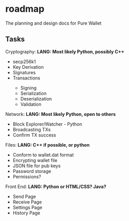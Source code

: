 # roadmap
The planning and design docs for Pure Wallet

<h2>Tasks</h2>
Cryptography:
<strong>LANG: Most likely Python, possibly C++</strong>
<ul>
<li>secp256k1</li>
<li>Key Derivation</li>
<li>Signatures</li>
<li>Transactions</li>
	<ul>
	<li>Signing</li>
	<li>Serialization</li>
	<li>Deserialization</li>
	<li>Validation</li>
	</ul>
</ul>
Network:
<strong>LANG: Most likely Python, open to others</strong>
<ul>
<li>Block Explorer/Watcher - Python</li>
<li>Broadcasting TXs</li>
<li>Confirm TX success</li>
</ul>
Files:
<strong>LANG: C++ if possible, or python</strong>
<ul>
<li>Conform to wallet.dat format</li>
<li>Encrypting wallet file</li>
<li>JSON file for pub keys</li>
<li>Password storage</li>
<li>Permissions?</li>
</ul>
Front End:
<strong>LANG: Python or HTML/CSS? Java?</strong>
<ul>
<li>Send Page</li>
<li>Receive Page</li>
<li>Settings Page</li>
<li>History Page</li>

</ul>

